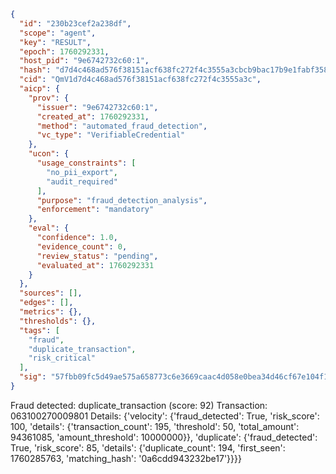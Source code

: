 ```json
{
  "id": "230b23cef2a238df",
  "scope": "agent",
  "key": "RESULT",
  "epoch": 1760292331,
  "host_pid": "9e6742732c60:1",
  "hash": "d7d4c468ad576f38151acf638fc272f4c3555a3cbcb9bac17b9e1fabf3580975",
  "cid": "QmV1d7d4c468ad576f38151acf638fc272f4c3555a3c",
  "aicp": {
    "prov": {
      "issuer": "9e6742732c60:1",
      "created_at": 1760292331,
      "method": "automated_fraud_detection",
      "vc_type": "VerifiableCredential"
    },
    "ucon": {
      "usage_constraints": [
        "no_pii_export",
        "audit_required"
      ],
      "purpose": "fraud_detection_analysis",
      "enforcement": "mandatory"
    },
    "eval": {
      "confidence": 1.0,
      "evidence_count": 0,
      "review_status": "pending",
      "evaluated_at": 1760292331
    }
  },
  "sources": [],
  "edges": [],
  "metrics": {},
  "thresholds": {},
  "tags": [
    "fraud",
    "duplicate_transaction",
    "risk_critical"
  ],
  "sig": "57fbb09fc5d49ae575a658773c6e3669caac4d058e0bea34d46cf67e104f11c2"
}
```

Fraud detected: duplicate_transaction (score: 92)
Transaction: 063100270009801
Details: {'velocity': {'fraud_detected': True, 'risk_score': 100, 'details': {'transaction_count': 195, 'threshold': 50, 'total_amount': 94361085, 'amount_threshold': 10000000}}, 'duplicate': {'fraud_detected': True, 'risk_score': 85, 'details': {'duplicate_count': 194, 'first_seen': 1760285763, 'matching_hash': '0a6cdd943232be17'}}}}